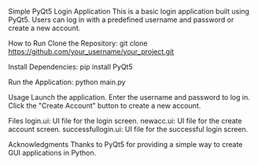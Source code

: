 Simple PyQt5 Login Application
This is a basic login application built using PyQt5. Users can log in with a predefined username and password or create a new account.

How to Run
Clone the Repository:
git clone https://github.com/your_username/your_project.git

Install Dependencies:
pip install PyQt5

Run the Application:
python main.py

Usage
Launch the application.
Enter the username and password to log in.
Click the "Create Account" button to create a new account.

Files
login.ui: UI file for the login screen.
newacc.ui: UI file for the create account screen.
successfullogin.ui: UI file for the successful login screen.

Acknowledgments
Thanks to PyQt5 for providing a simple way to create GUI applications in Python.
